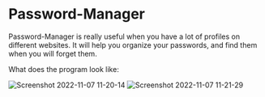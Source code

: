 # Password-Manager
Password-Manager is really useful when you have a lot of profiles on different websites. It will help you organize your passwords, and find them when you will forget them.


What does the program look like:

![Screenshot 2022-11-07 11-20-14](https://user-images.githubusercontent.com/113987919/200287635-b3280b86-8a45-4478-8f23-79770a2f6b51.jpg)
![Screenshot 2022-11-07 11-21-29](https://user-images.githubusercontent.com/113987919/200287643-e111d68f-37ea-48ca-bf46-a837f23f5e61.jpg)
